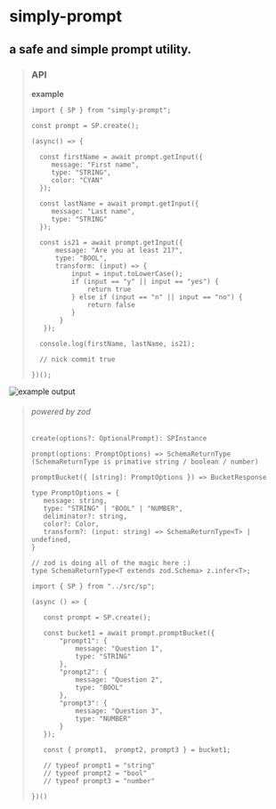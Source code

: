 # simply-prompt

## a safe and simple prompt utility. 

> ### API
>
>
>
>
> <strong>example</strong>
>
> ```
>import { SP } from "simply-prompt";
>
>const prompt = SP.create();
>
>(async() => {
>
>   const firstName = await prompt.getInput({
>      message: "First name",
>      type: "STRING",
>      color: "CYAN"
>   });
>
>   const lastName = await prompt.getInput({
>      message: "Last name",
>      type: "STRING"
>   });
>
>   const is21 = await prompt.getInput({
>       message: "Are you at least 21?",
>       type: "BOOL",
>       transform: (input) => {
>           input = input.toLowerCase();
>           if (input == "y" || input == "yes") {
>               return true 
>           } else if (input == "n" || input == "no") {
>               return false
>           }
>        } 
>    });
>   
>   console.log(firstName, lastName, is21);
>
>   // nick commit true
>
>})();
>```

![example output](https://github.com/nickcognito/simply-prompt/blob/master/examples/example1.jpg?raw=true)

>###### powered by zod
>
>```
> create(options?: OptionalPrompt): SPInstance
>
> prompt(options: PromptOptions) => SchemaReturnType 
> (SchemaReturnType is primative string / boolean / number)
>
> promptBucket({ [string]: PromptOptions }) => BucketResponse 
>
> type PromptOptions = {
>    message: string,
>    type: "STRING" | "BOOL" | "NUMBER",
>    deliminator?: string,
>    color?: Color,
>    transform?: (input: string) => SchemaReturnType<T> | undefined,
> }
>
> // zod is doing all of the magic here :)
> type SchemaReturnType<T extends zod.Schema> z.infer<T>;
>``` 
>```
>import { SP } from "../src/sp";
>
>(async () => {
>    
>    const prompt = SP.create();
>    
>    const bucket1 = await prompt.promptBucket({
>        "prompt1": {
>            message: "Question 1",
>            type: "STRING" 
>        },
>        "prompt2": {
>            message: "Question 2",
>            type: "BOOL"
>        },
>        "prompt3": {
>            message: "Question 3",
>            type: "NUMBER"
>        }
>    });
>
>    const { prompt1,  prompt2, prompt3 } = bucket1;
>
>    // typeof prompt1 = "string"
>    // typeof prompt2 = "bool"
>    // typeof prompt3 = "number"
>
>})()
>```